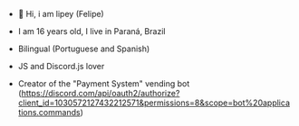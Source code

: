 - 👋 Hi, i am lipey (Felipe)

- I am 16 years old, I live in Paraná, Brazil
- Bilingual (Portuguese and Spanish)
- JS and Discord.js lover

- Creator of the "Payment System" vending bot (https://discord.com/api/oauth2/authorize?client_id=1030572127432212571&permissions=8&scope=bot%20applications.commands) 
